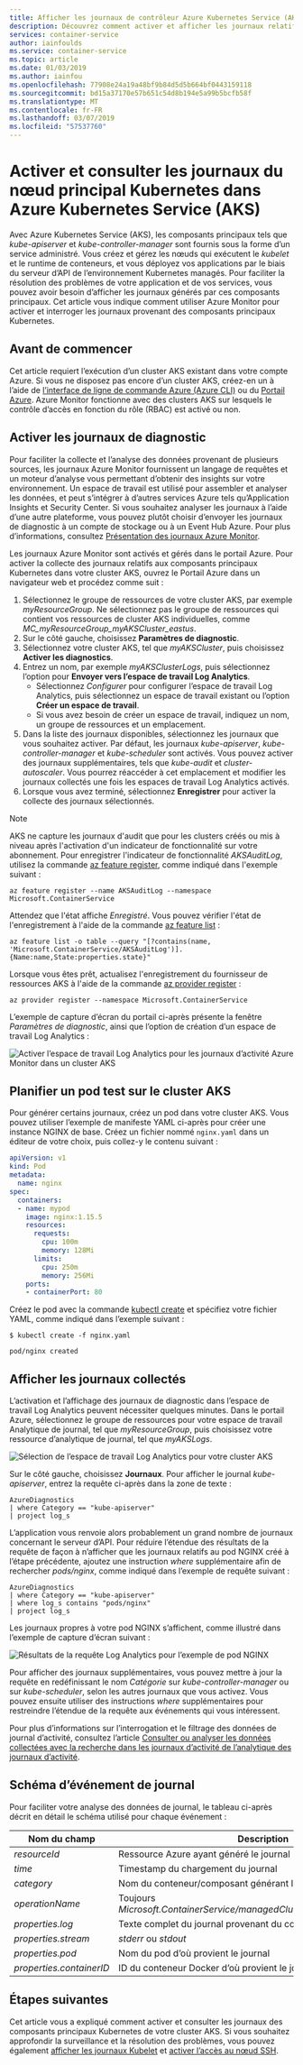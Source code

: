 ```yaml
---
title: Afficher les journaux de contrôleur Azure Kubernetes Service (AKS)
description: Découvrez comment activer et afficher les journaux relatifs au nœud principal Kubernetes dans Azure Kubernetes Service (AKS)
services: container-service
author: iainfoulds
ms.service: container-service
ms.topic: article
ms.date: 01/03/2019
ms.author: iainfou
ms.openlocfilehash: 77908e24a19a48bf9b84d5d5b664bf0443159118
ms.sourcegitcommit: bd15a37170e57b651c54d8b194e5a99b5bcfb58f
ms.translationtype: MT
ms.contentlocale: fr-FR
ms.lasthandoff: 03/07/2019
ms.locfileid: "57537760"
---
```

# <a name="enable-and-review-kubernetes-master-node-logs-in-azure-kubernetes-service-aks"></a>Activer et consulter les journaux du nœud principal Kubernetes dans Azure Kubernetes Service (AKS)

Avec Azure Kubernetes Service (AKS), les composants principaux tels que *kube-apiserver* et *kube-controller-manager* sont fournis sous la forme d’un service administré. Vous créez et gérez les nœuds qui exécutent le *kubelet* et le runtime de conteneurs, et vous déployez vos applications par le biais du serveur d’API de l’environnement Kubernetes managés. Pour faciliter la résolution des problèmes de votre application et de vos services, vous pouvez avoir besoin d’afficher les journaux générés par ces composants principaux. Cet article vous indique comment utiliser Azure Monitor pour activer et interroger les journaux provenant des composants principaux Kubernetes.

## <a name="before-you-begin"></a>Avant de commencer

Cet article requiert l’exécution d’un cluster AKS existant dans votre compte Azure. Si vous ne disposez pas encore d’un cluster AKS, créez-en un à l’aide de [l’interface de ligne de commande Azure (Azure CLI)][cli-quickstart] ou du [Portail Azure][portal-quickstart]. Azure Monitor fonctionne avec des clusters AKS sur lesquels le contrôle d’accès en fonction du rôle (RBAC) est activé ou non.

## <a name="enable-diagnostics-logs"></a>Activer les journaux de diagnostic

Pour faciliter la collecte et l’analyse des données provenant de plusieurs sources, les journaux Azure Monitor fournissent un langage de requêtes et un moteur d’analyse vous permettant d’obtenir des insights sur votre environnement. Un espace de travail est utilisé pour assembler et analyser les données, et peut s’intégrer à d’autres services Azure tels qu’Application Insights et Security Center. Si vous souhaitez analyser les journaux à l’aide d’une autre plateforme, vous pouvez plutôt choisir d’envoyer les journaux de diagnostic à un compte de stockage ou à un Event Hub Azure. Pour plus d’informations, consultez [Présentation des journaux Azure Monitor][log-analytics-overview].

Les journaux Azure Monitor sont activés et gérés dans le portail Azure. Pour activer la collecte des journaux relatifs aux composants principaux Kubernetes dans votre cluster AKS, ouvrez le Portail Azure dans un navigateur web et procédez comme suit :

1. Sélectionnez le groupe de ressources de votre cluster AKS, par exemple *myResourceGroup*. Ne sélectionnez pas le groupe de ressources qui contient vos ressources de cluster AKS individuelles, comme *MC_myResourceGroup_myAKSCluster_eastus*.
1. Sur le côté gauche, choisissez **Paramètres de diagnostic**.
1. Sélectionnez votre cluster AKS, tel que *myAKSCluster*, puis choisissez **Activer les diagnostics**.
1. Entrez un nom, par exemple *myAKSClusterLogs*, puis sélectionnez l’option pour **Envoyer vers l’espace de travail Log Analytics**.
    * Sélectionnez *Configurer* pour configurer l’espace de travail Log Analytics, puis sélectionnez un espace de travail existant ou l’option **Créer un espace de travail**.
    * Si vous avez besoin de créer un espace de travail, indiquez un nom, un groupe de ressources et un emplacement.
1. Dans la liste des journaux disponibles, sélectionnez les journaux que vous souhaitez activer. Par défaut, les journaux *kube-apiserver*, *kube-controller-manager* et *kube-scheduler* sont activés. Vous pouvez activer des journaux supplémentaires, tels que *kube-audit* et *cluster-autoscaler*. Vous pourrez réaccéder à cet emplacement et modifier les journaux collectés une fois les espaces de travail Log Analytics activés.
1. Lorsque vous avez terminé, sélectionnez **Enregistrer** pour activer la collecte des journaux sélectionnés.

> [!NOTE]
> AKS ne capture les journaux d'audit que pour les clusters créés ou mis à niveau après l'activation d'un indicateur de fonctionnalité sur votre abonnement. Pour enregistrer l'indicateur de fonctionnalité *AKSAuditLog*, utilisez la commande [az feature register][az-feature-register], comme indiqué dans l'exemple suivant :
>
> `az feature register --name AKSAuditLog --namespace Microsoft.ContainerService`
>
> Attendez que l'état affiche *Enregistré*. Vous pouvez vérifier l'état de l'enregistrement à l'aide de la commande [az feature list][az-feature-list] :
>
> `az feature list -o table --query "[?contains(name, 'Microsoft.ContainerService/AKSAuditLog')].{Name:name,State:properties.state}"`
>
> Lorsque vous êtes prêt, actualisez l'enregistrement du fournisseur de ressources AKS à l'aide de la commande [az provider register][az-provider-register] :
>
> `az provider register --namespace Microsoft.ContainerService`

L’exemple de capture d’écran du portail ci-après présente la fenêtre *Paramètres de diagnostic*, ainsi que l’option de création d’un espace de travail Log Analytics :

![Activer l’espace de travail Log Analytics pour les journaux d’activité Azure Monitor dans un cluster AKS](media/view-master-logs/enable-oms-log-analytics.png)

## <a name="schedule-a-test-pod-on-the-aks-cluster"></a>Planifier un pod test sur le cluster AKS

Pour générer certains journaux, créez un pod dans votre cluster AKS. Vous pouvez utiliser l’exemple de manifeste YAML ci-après pour créer une instance NGINX de base. Créez un fichier nommé `nginx.yaml` dans un éditeur de votre choix, puis collez-y le contenu suivant :

```yaml
apiVersion: v1
kind: Pod
metadata:
  name: nginx
spec:
  containers:
  - name: mypod
    image: nginx:1.15.5
    resources:
      requests:
        cpu: 100m
        memory: 128Mi
      limits:
        cpu: 250m
        memory: 256Mi
    ports:
    - containerPort: 80
```

Créez le pod avec la commande [kubectl create][kubectl-create] et spécifiez votre fichier YAML, comme indiqué dans l’exemple suivant :

```
$ kubectl create -f nginx.yaml

pod/nginx created
```

## <a name="view-collected-logs"></a>Afficher les journaux collectés

L’activation et l’affichage des journaux de diagnostic dans l’espace de travail Log Analytics peuvent nécessiter quelques minutes. Dans le portail Azure, sélectionnez le groupe de ressources pour votre espace de travail Analytique de journal, tel que *myResourceGroup*, puis choisissez votre ressource d’analytique de journal, tel que *myAKSLogs*.

![Sélection de l’espace de travail Log Analytics pour votre cluster AKS](media/view-master-logs/select-log-analytics-workspace.png)

Sur le côté gauche, choisissez **Journaux**. Pour afficher le journal *kube-apiserver*, entrez la requête ci-après dans la zone de texte :

```
AzureDiagnostics
| where Category == "kube-apiserver"
| project log_s
```

L’application vous renvoie alors probablement un grand nombre de journaux concernant le serveur d’API. Pour réduire l’étendue des résultats de la requête de façon à n’afficher que les journaux relatifs au pod NGINX créé à l’étape précédente, ajoutez une instruction *where* supplémentaire afin de rechercher *pods/nginx*, comme indiqué dans l’exemple de requête suivant :

```
AzureDiagnostics
| where Category == "kube-apiserver"
| where log_s contains "pods/nginx"
| project log_s
```

Les journaux propres à votre pod NGINX s’affichent, comme illustré dans l’exemple de capture d’écran suivant :

![Résultats de la requête Log Analytics pour l’exemple de pod NGINX](media/view-master-logs/log-analytics-query-results.png)

Pour afficher des journaux supplémentaires, vous pouvez mettre à jour la requête en redéfinissant le nom *Catégorie* sur *kube-controller-manager* ou sur *kube-scheduler*, selon les autres journaux que vous activez. Vous pouvez ensuite utiliser des instructions *where* supplémentaires pour restreindre l’étendue de la requête aux événements qui vous intéressent.

Pour plus d’informations sur l’interrogation et le filtrage des données de journal d’activité, consultez l’article [Consulter ou analyser les données collectées avec la recherche dans les journaux d’activité de l’analytique des journaux d’activité][analyze-log-analytics].

## <a name="log-event-schema"></a>Schéma d’événement de journal

Pour faciliter votre analyse des données de journal, le tableau ci-après décrit en détail le schéma utilisé pour chaque événement :

| Nom du champ               | Description |
|--------------------------|-------------|
| *resourceId*             | Ressource Azure ayant généré le journal |
| *time*                   | Timestamp du chargement du journal |
| *category*               | Nom du conteneur/composant générant le journal |
| *operationName*          | Toujours *Microsoft.ContainerService/managedClusters/diagnosticLogs/Read* |
| *properties.log*         | Texte complet du journal provenant du composant |
| *properties.stream*      | *stderr* ou *stdout* |
| *properties.pod*         | Nom du pod d’où provient le journal |
| *properties.containerID* | ID du conteneur Docker d’où provient le journal |

## <a name="next-steps"></a>Étapes suivantes

Cet article vous a expliqué comment activer et consulter les journaux des composants principaux Kubernetes de votre cluster AKS. Si vous souhaitez approfondir la surveillance et la résolution des problèmes, vous pouvez également [afficher les journaux Kubelet][kubelet-logs] et [activer l’accès au nœud SSH][aks-ssh].

<!-- LINKS - external -->
[kubectl-create]: https://kubernetes.io/docs/reference/generated/kubectl/kubectl-commands#create

<!-- LINKS - internal -->
[cli-quickstart]: kubernetes-walkthrough.md
[portal-quickstart]: kubernetes-walkthrough-portal.md
[log-analytics-overview]: ../log-analytics/log-analytics-overview.md
[analyze-log-analytics]: ../azure-monitor/learn/tutorial-viewdata.md
[kubelet-logs]: kubelet-logs.md
[aks-ssh]: ssh.md
[az-feature-register]: /cli/azure/feature#az-feature-register
[az-feature-list]: /cli/azure/feature#az-feature-list
[az-provider-register]: /cli/azure/provider#az-provider-register
